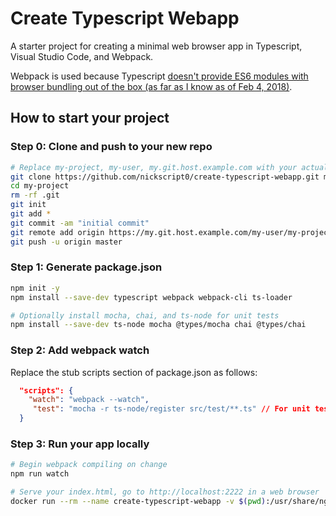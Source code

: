 # Create Typescript Webapp
A starter project for creating a minimal web browser app in Typescript, Visual Studio Code, and Webpack.  

Webpack is used because Typescript [doesn't provide ES6 modules with browser bundling out of the box (as far as I know as of Feb 4, 2018)](https://github.com/Microsoft/TypeScript/issues/2743#issuecomment-92943381).

## How to start your project

### Step 0: Clone and push to your new repo
```bash
# Replace my-project, my-user, my.git.host.example.com with your actual project, git user, git host:
git clone https://github.com/nickscript0/create-typescript-webapp.git my-project
cd my-project
rm -rf .git
git init
git add *
git commit -am "initial commit"
git remote add origin https://my.git.host.example.com/my-user/my-project
git push -u origin master
```

### Step 1: Generate package.json
```bash
npm init -y
npm install --save-dev typescript webpack webpack-cli ts-loader 

# Optionally install mocha, chai, and ts-node for unit tests
npm install --save-dev ts-node mocha @types/mocha chai @types/chai
```

### Step 2: Add webpack watch
Replace the stub scripts section of package.json as follows:
```json
  "scripts": {
    "watch": "webpack --watch",
     "test": "mocha -r ts-node/register src/test/**.ts" // For unit tests
  }
```

### Step 3: Run your app locally
```bash
# Begin webpack compiling on change
npm run watch

# Serve your index.html, go to http://localhost:2222 in a web browser
docker run --rm --name create-typescript-webapp -v $(pwd):/usr/share/nginx/html:ro -p 2222:80 -d nginx
```
